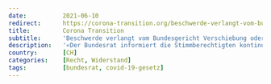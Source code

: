 ```yaml
---
date:          2021-06-10
redirect:      https://corona-transition.org/beschwerde-verlangt-vom-bundesgericht-verschiebung-oder-annullierung-der-covid
title:         Corona Transition
subtitle:      'Beschwerde verlangt vom Bundesgericht Verschiebung oder Annullierung der Covid-19-Abstimmung'
description:   '«Der Bundesrat informiert die Stimmberechtigten kontinuierlich über die eidgenössischen Abstimmungsvorlagen. Er beachtet dabei die Grundsätze der (...)'
country:       [CH]
categories:    [Recht, Widerstand]
tags:          [bundesrat, covid-19-gesetz]
---
```

